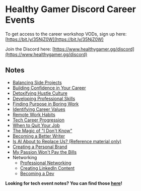 # Healthy Gamer Discord Career Events

To get access to the career workshop VODs, sign up here: [https://bit.ly/35NjZ0W](https://bit.ly/35NjZ0W)

Join the Discord here: [https://www.healthygamer.gg/discord](https://www.healthygamer.gg/discord)

## Notes

- [Balancing Side Projects](./Balancing%20Side%20Projects)
- [Building Confidence in Your Career](Balancing%20Side%20Projects)
- [Detoxifying Hustle Culture](./Detoxifying%20Hustle%20Culture)
- [Developing Professional Skills](./Developing%20Professional%20Skills)
- [Finding Purpose in Boring Work](./Finding%20Purpose%20in%20Boring%20Work)
- [Identifying Career Values](./Identifying%20Career%20Values)
- [Remote Work Habits](./Remote%20Work%20Habits)
- [Tech Career Progression](./Tech%20Career%20Progression)
- [When to Quit Your Job](./When%20to%20Quit%20Your%20Job)
- [The Magic of "I Don't Know"](./magic-of-i-dont-know)
- [Becoming a Better Writer](./Becoming%20a%20Better%20Writer)
- [Is AI About to Replace Us? (Reference material only)](./AI%20References)
- [Creating a Personal Brand](./Personal%20Branding)
- [My Passion Won't Pay the Bills](./Passion%20Doesnt%20Pay%20the%20Bills)
- Networking
  - [Professional Networking](./networkinig/Professional%20Networking)
  - [Creating LinkedIn Content](./networkinig/Creating%20LinkedIn%20Content)
  - [Becoming a Dev](./Become%20a%20Dev)

**Looking for tech event notes? You can find those [here](https://healthygamer.github.io/CodingEvents/)!**
